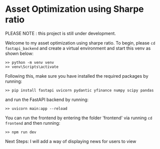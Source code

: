 <h1> Asset Optimization using Sharpe ratio</h1>

PLEASE NOTE : this project is still under development.


Welcome to my asset optimization using sharpe ratio. To begin, please ```cd fastapi_backend``` and create a virtual environment and start this venv as shown below: 

```
>> python -m venv venv
>> venv\Scripts\activate
```

Following this, make sure you have installed the required packages by running: 

```
>> pip install fastapi uvicorn pydantic yfinance numpy scipy pandas
```

and run the FastAPI backend by running: 

```
>> uvicorn main:app --reload
```

You can run the frontend by entering the folder 'frontend' via running ```cd frontend``` and then running: 

```
>> npm run dev
```

Next Steps: I will add a way of displaying news for users to view
